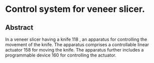 # Control system for veneer slicer.

## Abstract
In a veneer slicer having a knife 118 , an apparatus for controlling the movement of the knife. The apparatus comprises a controllable linear actuator 158 for moving the knife. The apparatus further includes a programmable device 160 for controlling the actuator.